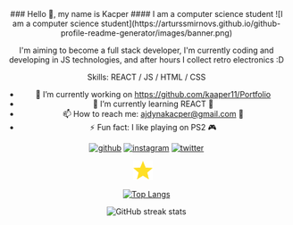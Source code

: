 <center>
### Hello 👋, my name is Kacper
#### I am a computer science student
![I am a computer science student](https://arturssmirnovs.github.io/github-profile-readme-generator/images/banner.png)

I'm aiming to become a full stack developer, I'm currently coding and developing in JS technologies, and after hours I collect retro electronics :D


Skills:   REACT / JS / HTML / CSS

- 🔭 I’m currently working on https://github.com/kaaper11/Portfolio
- 🌱 I’m currently learning REACT 🤟 
- 📫 How to reach me: ajdynakacper@gmail.com 📧 
- ⚡ Fun fact: I like playing on PS2 🎮 


[<img src='https://cdn.jsdelivr.net/npm/simple-icons@3.0.1/icons/github.svg' alt='github' height='40'>](https://github.com/kaaper11)  [<img src='https://cdn.jsdelivr.net/npm/simple-icons@3.0.1/icons/instagram.svg' alt='instagram' height='40'>](https://www.instagram.com/kaaper_/)  [<img src='https://cdn.jsdelivr.net/npm/simple-icons@3.0.1/icons/twitter.svg' alt='twitter' height='40'>](https://twitter.com/kaaper11)  

<a href='https://stars.github.com/'><img src='https://raw.githubusercontent.com/acervenky/animated-github-badges/master/assets/starbadge.gif' width='35' height='35'></a> 

[![Top Langs](https://github-readme-stats.vercel.app/api/top-langs/?username=kaaper11)](https://github.com/anuraghazra/github-readme-stats)

![GitHub streak stats](https://streak-stats.demolab.com/?user=kaaper11)  
</center>

